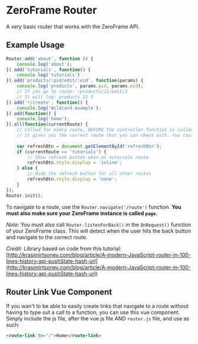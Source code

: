 # ZeroFrame Router
A *very* basic router that works with the ZeroFrame API.

## Example Usage
```javascript
Router.add('about', function () {
    console.log('about');
}).add('tutorials', function() {
    console.log('tutorials')
}).add('products/:pid/edit/:eid', function(params) {
    console.log('products', params.pid, params.eid);
    // If you go to route: /products/21/edit/3
    // It will log: products 21 3
}).add('*/create', function() {
    console.log('Wildcard example');
}).add(function() {
    console.log('home');
}).all(function(currentRoute) {
    // Called for every route, BEFORE the controller function is called (the one passed in when you added the route).
    // It gives you the current route that you can check with. You could also have just used 'Router.currentRoute'.
    
    var refreshBtn = document.getElementById('refreshBtn');
    if (currentRoute == 'tutorials') {
        // Show refresh button when on tutorials route
        refreshBtn.style.display = 'inline';
    } else {
        // Hide the refresh button for all other routes
        refreshBtn.style.display = 'none';
    }
});
Router.init();
```

To navigate to a route, use the `Router.navigate('/route')` function. **You must also make sure your ZeroFrame instance is called `page`.**

*Note*: You must also call `Router.listenForBack()` in the `OnRequest()` function of your ZeroFrame class. This will detect when the user hits the back button and navigate to the correct route.


*Credit*: Library based on code from this tutorial: [http://krasimirtsonev.com/blog/article/A-modern-JavaScript-router-in-100-lines-history-api-pushState-hash-url](http://krasimirtsonev.com/blog/article/A-modern-JavaScript-router-in-100-lines-history-api-pushState-hash-url)

## Router Link Vue Component
If you wan't to be able to easily create links that navigate to a route without having to type out a call to a function, you can use this vue component. Simply include the js file, after the vue js file AND `router.js` file, and use as such:

```html
<route-link to="/">Home</route-link>
```